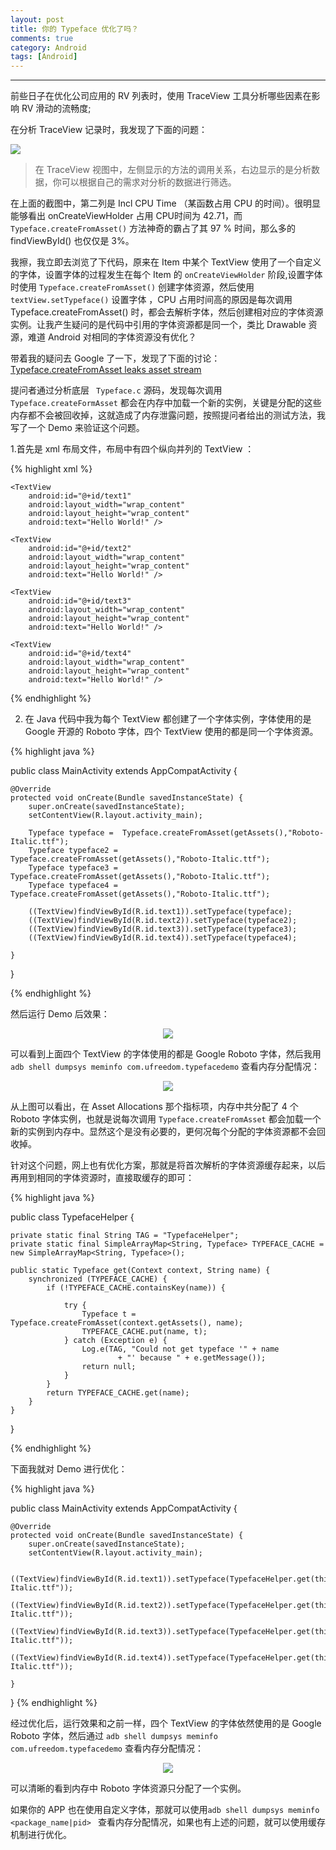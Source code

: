 ```yaml
---
layout: post
title: 你的 Typeface 优化了吗？
comments: true
category: Android
tags: [Android]
---
```


------

前些日子在优化公司应用的 RV 列表时，使用 TraceView 工具分析哪些因素在影响 RV 滑动的流畅度;

在分析 TraceView 记录时，我发现了下面的问题：

![](http://upload-images.jianshu.io/upload_images/1721932-9858cd5dfea1357d.png?imageMogr2/auto-orient/strip%7CimageView2/2/w/1240)

> 在 TraceView 视图中，左侧显示的方法的调用关系，右边显示的是分析数据，你可以根据自己的需求对分析的数据进行筛选。


在上面的截图中，第二列是 Incl CPU Time （某函数占用 CPU 的时间）。很明显能够看出 onCreateViewHolder 占用 CPU时间为 42.71，而 ```Typeface.createFromAsset()``` 方法神奇的霸占了其 97 %  时间，那么多的 findViewById() 也仅仅是 3%。

我擦，我立即去浏览了下代码，原来在 Item 中某个 TextView 使用了一个自定义的字体，设置字体的过程发生在每个 Item 的 ```onCreateViewHolder``` 阶段,设置字体时使用 ```Typeface.createFromAsset()``` 创建字体资源，然后使用 ```textView.setTypeface()``` 设置字体 ，CPU 占用时间高的原因是每次调用 Typeface.createFromAsset() 时，都会去解析字体，然后创建相对应的字体资源实例。让我产生疑问的是代码中引用的字体资源都是同一个，类比 Drawable 资源，难道 Android 对相同的字体资源没有优化？

带着我的疑问去 Google 了一下，发现了下面的讨论：
[Typeface.createFromAsset leaks asset stream](https://code.google.com/p/android/issues/detail?id=9904)

提问者通过分析底层 ``` Typeface.c```  源码，发现每次调用 ```Typeface.createFormAsset``` 都会在内存中加载一个新的实例，关键是分配的这些内存都不会被回收掉，这就造成了内存泄露问题，按照提问者给出的测试方法，我写了一个 Demo 来验证这个问题。

1.首先是 xml 布局文件，布局中有四个纵向并列的 TextView ：

{% highlight xml %}
<LinearLayout xmlns:android="http://schemas.android.com/apk/res/android"
    xmlns:tools="http://schemas.android.com/tools"
    android:id="@+id/activity_main"
    android:layout_width="match_parent"
    android:layout_height="match_parent"
    android:orientation="vertical"
    android:paddingLeft="@dimen/activity_horizontal_margin"
    android:paddingRight="@dimen/activity_horizontal_margin"
    android:paddingTop="@dimen/activity_vertical_margin"
    tools:context="com.ufreedom.typefacedemo.MainActivity">

    <TextView
        android:id="@+id/text1"
        android:layout_width="wrap_content"
        android:layout_height="wrap_content"
        android:text="Hello World!" />

    <TextView
        android:id="@+id/text2"
        android:layout_width="wrap_content"
        android:layout_height="wrap_content"
        android:text="Hello World!" />

    <TextView
        android:id="@+id/text3"
        android:layout_width="wrap_content"
        android:layout_height="wrap_content"
        android:text="Hello World!" />

    <TextView
        android:id="@+id/text4"
        android:layout_width="wrap_content"
        android:layout_height="wrap_content"
        android:text="Hello World!" />

</LinearLayout>

{% endhighlight %}



2. 在  Java 代码中我为每个 TextView 都创建了一个字体实例，字体使用的是 Google 开源的 Roboto 字体，四个 TextView 使用的都是同一个字体资源。

{% highlight java %}

public class MainActivity extends AppCompatActivity {

    @Override
    protected void onCreate(Bundle savedInstanceState) {
        super.onCreate(savedInstanceState);
        setContentView(R.layout.activity_main);

        Typeface typeface =  Typeface.createFromAsset(getAssets(),"Roboto-Italic.ttf");
        Typeface typeface2 =  Typeface.createFromAsset(getAssets(),"Roboto-Italic.ttf");
        Typeface typeface3 =  Typeface.createFromAsset(getAssets(),"Roboto-Italic.ttf");
        Typeface typeface4 =  Typeface.createFromAsset(getAssets(),"Roboto-Italic.ttf");

        ((TextView)findViewById(R.id.text1)).setTypeface(typeface);
        ((TextView)findViewById(R.id.text2)).setTypeface(typeface2);
        ((TextView)findViewById(R.id.text3)).setTypeface(typeface3);
        ((TextView)findViewById(R.id.text4)).setTypeface(typeface4);

    }
}

{% endhighlight %}


然后运行 Demo 后效果：

<div align="center">
 <img src="http://upload-images.jianshu.io/upload_images/1721932-50d6274357d54267.png?imageMogr2/auto-orient/strip%7CimageView2/2/w/1240"  />
</div>


可以看到上面四个 TextView 的字体使用的都是 Google  Roboto 字体，然后我用 ``` adb shell dumpsys meminfo com.ufreedom.typefacedemo ``` 查看内存分配情况：

<div align="center">
 <img src="http://upload-images.jianshu.io/upload_images/1721932-010029aabac63062.png?imageMogr2/auto-orient/strip%7CimageView2/2/w/1240"  />
</div>


从上图可以看出，在 Asset Allocations 那个指标项，内存中共分配了 4 个 Roboto 字体实例，也就是说每次调用 ```Typeface.createFromAsset```  都会加载一个新的实例到内存中。显然这个是没有必要的，更何况每个分配的字体资源都不会回收掉。

针对这个问题，网上也有优化方案，那就是将首次解析的字体资源缓存起来，以后再用到相同的字体资源时，直接取缓存的即可：

{% highlight java %}

public class TypefaceHelper {

    private static final String TAG = "TypefaceHelper";
    private static final SimpleArrayMap<String, Typeface> TYPEFACE_CACHE = new SimpleArrayMap<String, Typeface>();

    public static Typeface get(Context context, String name) {
        synchronized (TYPEFACE_CACHE) {
            if (!TYPEFACE_CACHE.containsKey(name)) {

                try {
                    Typeface t = Typeface.createFromAsset(context.getAssets(), name);
                    TYPEFACE_CACHE.put(name, t);
                } catch (Exception e) {
                    Log.e(TAG, "Could not get typeface '" + name
                            + "' because " + e.getMessage());
                    return null;
                }
            }
            return TYPEFACE_CACHE.get(name);
        }
    }
}

{% endhighlight %}


下面我就对 Demo 进行优化：

{% highlight java %}

public class MainActivity extends AppCompatActivity {

    @Override
    protected void onCreate(Bundle savedInstanceState) {
        super.onCreate(savedInstanceState);
        setContentView(R.layout.activity_main);

        ((TextView)findViewById(R.id.text1)).setTypeface(TypefaceHelper.get(this,"Roboto-Italic.ttf"));
        ((TextView)findViewById(R.id.text2)).setTypeface(TypefaceHelper.get(this,"Roboto-Italic.ttf"));
        ((TextView)findViewById(R.id.text3)).setTypeface(TypefaceHelper.get(this,"Roboto-Italic.ttf"));
        ((TextView)findViewById(R.id.text4)).setTypeface(TypefaceHelper.get(this,"Roboto-Italic.ttf"));

    }
}
{% endhighlight %}

经过优化后，运行效果和之前一样，四个 TextView 的字体依然使用的是 Google  Roboto 字体，然后通过 ``` adb shell dumpsys meminfo com.ufreedom.typefacedemo ``` 查看内存分配情况：

<div align="center">
 <img src="http://upload-images.jianshu.io/upload_images/1721932-a565f229aeb39af4.png?imageMogr2/auto-orient/strip%7CimageView2/2/w/1240"  />
</div>

可以清晰的看到内存中 Roboto 字体资源只分配了一个实例。

如果你的 APP 也在使用自定义字体，那就可以使用``` adb shell dumpsys meminfo <package_name|pid>  ``` 查看内存分配情况，如果也有上述的问题，就可以使用缓存机制进行优化。
